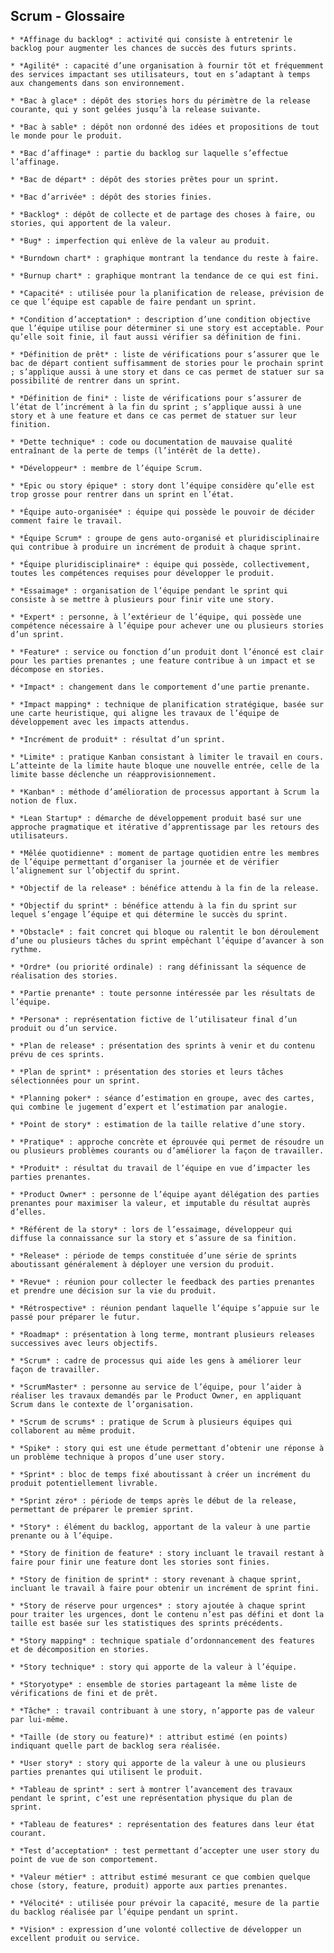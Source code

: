 ## Scrum - Glossaire

    * *Affinage du backlog* : activité qui consiste à entretenir le backlog pour augmenter les chances de succès des futurs sprints.

    * *Agilité* : capacité d’une organisation à fournir tôt et fréquemment des services impactant ses utilisateurs, tout en s’adaptant à temps aux changements dans son environnement.

    * *Bac à glace* : dépôt des stories hors du périmètre de la release courante, qui y sont gelées jusqu’à la release suivante.

    * *Bac à sable* : dépôt non ordonné des idées et propositions de tout le monde pour le produit.

    * *Bac d’affinage* : partie du backlog sur laquelle s’effectue l’affinage.

    * *Bac de départ* : dépôt des stories prêtes pour un sprint.

    * *Bac d’arrivée* : dépôt des stories finies.

    * *Backlog* : dépôt de collecte et de partage des choses à faire, ou stories, qui apportent de la valeur.

    * *Bug* : imperfection qui enlève de la valeur au produit.

    * *Burndown chart* : graphique montrant la tendance du reste à faire.

    * *Burnup chart* : graphique montrant la tendance de ce qui est fini.

    * *Capacité* : utilisée pour la planification de release, prévision de ce que l’équipe est capable de faire pendant un sprint.

    * *Condition d’acceptation* : description d’une condition objective que l’équipe utilise pour déterminer si une story est acceptable. Pour qu’elle soit finie, il faut aussi vérifier sa définition de fini.

    * *Définition de prêt* : liste de vérifications pour s’assurer que le bac de départ contient suffisamment de stories pour le prochain sprint ; s’applique aussi à une story et dans ce cas permet de statuer sur sa possibilité de rentrer dans un sprint.

    * *Définition de fini* : liste de vérifications pour s’assurer de l’état de l’incrément à la fin du sprint ; s’applique aussi à une story et à une feature et dans ce cas permet de statuer sur leur finition.

    * *Dette technique* : code ou documentation de mauvaise qualité entraînant de la perte de temps (l’intérêt de la dette).

    * *Développeur* : membre de l’équipe Scrum.

    * *Epic ou story épique* : story dont l’équipe considère qu’elle est trop grosse pour rentrer dans un sprint en l’état.

    * *Équipe auto-organisée* : équipe qui possède le pouvoir de décider comment faire le travail.

    * *Équipe Scrum* : groupe de gens auto-organisé et pluridisciplinaire qui contribue à produire un incrément de produit à chaque sprint.

    * *Équipe pluridisciplinaire* : équipe qui possède, collectivement, toutes les compétences requises pour développer le produit.

    * *Essaimage* : organisation de l’équipe pendant le sprint qui consiste à se mettre à plusieurs pour finir vite une story.

    * *Expert* : personne, à l’extérieur de l’équipe, qui possède une compétence nécessaire à l’équipe pour achever une ou plusieurs stories d’un sprint.

    * *Feature* : service ou fonction d’un produit dont l’énoncé est clair pour les parties prenantes ; une feature contribue à un impact et se décompose en stories.

    * *Impact* : changement dans le comportement d’une partie prenante.

    * *Impact mapping* : technique de planification stratégique, basée sur une carte heuristique, qui aligne les travaux de l’équipe de développement avec les impacts attendus.

    * *Incrément de produit* : résultat d’un sprint.

    * *Limite* : pratique Kanban consistant à limiter le travail en cours. L’atteinte de la limite haute bloque une nouvelle entrée, celle de la limite basse déclenche un réapprovisionnement.

    * *Kanban* : méthode d’amélioration de processus apportant à Scrum la notion de flux.

    * *Lean Startup* : démarche de développement produit basé sur une approche pragmatique et itérative d’apprentissage par les retours des utilisateurs.

    * *Mêlée quotidienne* : moment de partage quotidien entre les membres de l’équipe permettant d’organiser la journée et de vérifier l’alignement sur l’objectif du sprint.

    * *Objectif de la release* : bénéfice attendu à la fin de la release.

    * *Objectif du sprint* : bénéfice attendu à la fin du sprint sur lequel s’engage l’équipe et qui détermine le succès du sprint.

    * *Obstacle* : fait concret qui bloque ou ralentit le bon déroulement d’une ou plusieurs tâches du sprint empêchant l’équipe d’avancer à son rythme.

    * *Ordre* (ou priorité ordinale) : rang définissant la séquence de réalisation des stories.

    * *Partie prenante* : toute personne intéressée par les résultats de l’équipe.

    * *Persona* : représentation fictive de l’utilisateur final d’un produit ou d’un service.

    * *Plan de release* : présentation des sprints à venir et du contenu prévu de ces sprints.
    
    * *Plan de sprint* : présentation des stories et leurs tâches sélectionnées pour un sprint.

    * *Planning poker* : séance d’estimation en groupe, avec des cartes, qui combine le jugement d’expert et l’estimation par analogie.

    * *Point de story* : estimation de la taille relative d’une story.

    * *Pratique* : approche concrète et éprouvée qui permet de résoudre un ou plusieurs problèmes courants ou d’améliorer la façon de travailler.

    * *Produit* : résultat du travail de l’équipe en vue d’impacter les parties prenantes.

    * *Product Owner* : personne de l’équipe ayant délégation des parties prenantes pour maximiser la valeur, et imputable du résultat auprès d’elles.

    * *Référent de la story* : lors de l’essaimage, développeur qui diffuse la connaissance sur la story et s’assure de sa finition.

    * *Release* : période de temps constituée d’une série de sprints aboutissant généralement à déployer une version du produit.

    * *Revue* : réunion pour collecter le feedback des parties prenantes et prendre une décision sur la vie du produit.

    * *Rétrospective* : réunion pendant laquelle l’équipe s’appuie sur le passé pour préparer le futur.

    * *Roadmap* : présentation à long terme, montrant plusieurs releases successives avec leurs objectifs.

    * *Scrum* : cadre de processus qui aide les gens à améliorer leur façon de travailler.

    * *ScrumMaster* : personne au service de l’équipe, pour l’aider à réaliser les travaux demandés par le Product Owner, en appliquant Scrum dans le contexte de l’organisation.

    * *Scrum de scrums* : pratique de Scrum à plusieurs équipes qui collaborent au même produit.

    * *Spike* : story qui est une étude permettant d’obtenir une réponse à un problème technique à propos d’une user story.

    * *Sprint* : bloc de temps fixé aboutissant à créer un incrément du produit potentiellement livrable.

    * *Sprint zéro* : période de temps après le début de la release, permettant de préparer le premier sprint.

    * *Story* : élément du backlog, apportant de la valeur à une partie prenante ou à l’équipe.

    * *Story de finition de feature* : story incluant le travail restant à faire pour finir une feature dont les stories sont finies.
    
    * *Story de finition de sprint* : story revenant à chaque sprint, incluant le travail à faire pour obtenir un incrément de sprint fini.

    * *Story de réserve pour urgences* : story ajoutée à chaque sprint pour traiter les urgences, dont le contenu n’est pas défini et dont la taille est basée sur les statistiques des sprints précédents.

    * *Story mapping* : technique spatiale d’ordonnancement des features et de décomposition en stories.

    * *Story technique* : story qui apporte de la valeur à l’équipe.

    * *Storyotype* : ensemble de stories partageant la même liste de vérifications de fini et de prêt.

    * *Tâche* : travail contribuant à une story, n’apporte pas de valeur par lui-même.

    * *Taille (de story ou feature)* : attribut estimé (en points) indiquant quelle part de backlog sera réalisée.

    * *User story* : story qui apporte de la valeur à une ou plusieurs parties prenantes qui utilisent le produit.

    * *Tableau de sprint* : sert à montrer l’avancement des travaux pendant le sprint, c’est une représentation physique du plan de sprint.

    * *Tableau de features* : représentation des features dans leur état courant.

    * *Test d’acceptation* : test permettant d’accepter une user story du point de vue de son comportement.

    * *Valeur métier* : attribut estimé mesurant ce que combien quelque chose (story, feature, produit) apporte aux parties prenantes.

    * *Vélocité* : utilisée pour prévoir la capacité, mesure de la partie du backlog réalisée par l’équipe pendant un sprint.
    
    * *Vision* : expression d’une volonté collective de développer un excellent produit ou service.
